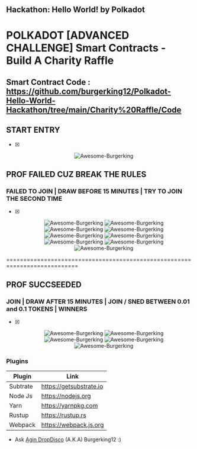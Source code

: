 ## Hackathon: Hello World! by Polkadot

# POLKADOT [ADVANCED CHALLENGE] Smart Contracts - Build A Charity Raffle
## Smart Contract Code : https://github.com/burgerking12/Polkadot-Hello-World-Hackathon/tree/main/Charity%20Raffle/Code

## START ENTRY
- [x] <p align="center">
    <a>
        <img src="./start_entry/supp1.png" alt="Awesome-Burgerking"/>
    </a>
    </p>

## PROF FAILED CUZ BREAK THE RULES
### FAILED TO JOIN | DRAW BEFORE 15 MINUTES | TRY TO JOIN THE SECOND TIME
- [x] <p align="center">
    <a>
        <img src="./failed/supp1.png" alt="Awesome-Burgerking"/>
    </a>
    <a>
        <img src="./failed/supp2.png" alt="Awesome-Burgerking"/>
    </a>
    <a>
        <img src="./failed/supp3.png" alt="Awesome-Burgerking"/>
    </a>
    <a>
        <img src="./failed/supp4.png" alt="Awesome-Burgerking"/>
    </a>
    <a>
        <img src="./failed/0_01_2x.png" alt="Awesome-Burgerking"/>
    </a><a>
        <img src="./failed/0_01_2x_data.png" alt="Awesome-Burgerking"/>
    </a>
    <a>
        <img src="./failed/call_before_15.png" alt="Awesome-Burgerking"/>
    </a>
    <a>
        <img src="./failed/draw_failed1.png" alt="Awesome-Burgerking"/>
    </a><a>
        <img src="./failed/draw_failed_data.png" alt="Awesome-Burgerking"/>
    </a>
</p>

===========================================================================

## PROF SUCCSEEDED
###  JOIN | DRAW AFTER 15 MINUTES | JOIN / SNED BETWEEN 0.01 and 0.1 TOKENS | WINNERS
- [x] <p align="center">
    <a>
        <img src="./sucsess/0_01.png" alt="Awesome-Burgerking"/>
    </a>
   <a>
        <img src="./sucsess/0_01_sucses.png"" alt="Awesome-Burgerking"/>
    </a>
   <a>
        <img src="./sucsess/0_1.png"" alt="Awesome-Burgerking"/>
    </a>
   <a>
        <img src="./sucsess/0_1_sucses.png"" alt="Awesome-Burgerking"/>
    </a>
   <a>
        <img src="./sucsess/showoff_winner1.png"" alt="Awesome-Burgerking"/>
    </a>
</p>




### Plugins

| Plugin | Link |
| ------ | ------ |
| Subtrate | https://getsubstrate.io |
| Node Js | https://nodejs.org |
| Yarn | https://yarnpkg.com |
| Rustup | https://rustup.rs |
| Webpack |https://webpack.js.org |'

* Ask [Agin DropDisco](https://twitter.com/agin_webdev) (A.K.A) Burgerking12 :)
